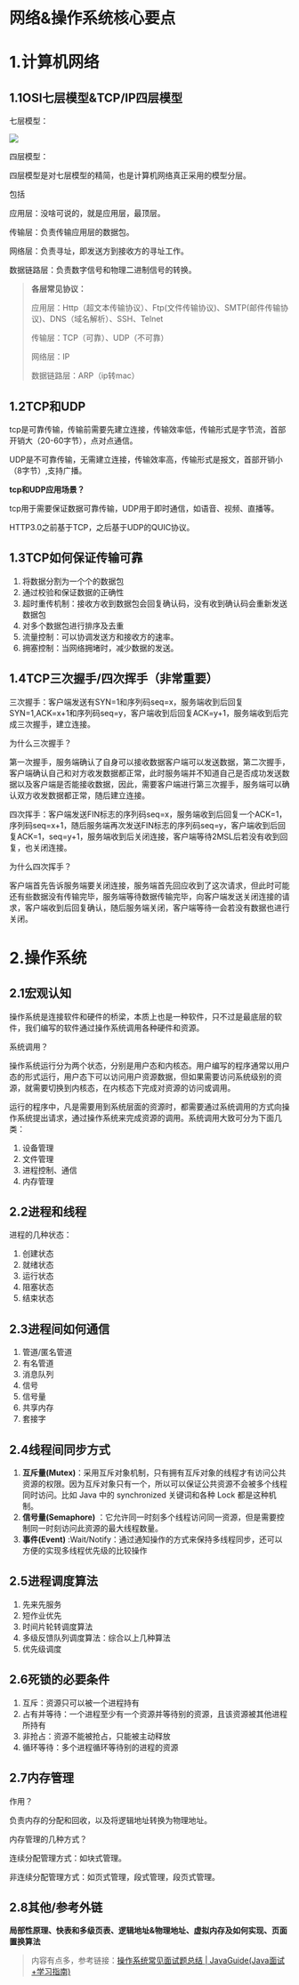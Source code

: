 # 网络&操作系统核心要点




# 1.计算机网络

## 1.1OSI七层模型&TCP/IP四层模型

七层模型：

![](https://image.okzhp.xyz/img/20230228202004.png)

四层模型：

四层模型是对七层模型的精简，也是计算机网络真正采用的模型分层。

包括

应用层：没啥可说的，就是应用层，最顶层。

传输层：负责传输应用层的数据包。

网络层：负责寻址，即发送方到接收方的寻址工作。

数据链路层：负责数字信号和物理二进制信号的转换。

> **各层常见协议：**
> 
> 应用层：Http（超文本传输协议）、Ftp(文件传输协议)、SMTP(邮件传输协议)、DNS（域名解析）、SSH、Telnet
> 
> 传输层：TCP（可靠）、UDP（不可靠）
> 
> 网络层：IP
> 
> 数据链路层：ARP（ip转mac）

## 1.2TCP和UDP

tcp是可靠传输，传输前需要先建立连接，传输效率低，传输形式是字节流，首部开销大（20-60字节），点对点通信。

UDP是不可靠传输，无需建立连接，传输效率高，传输形式是报文，首部开销小（8字节）,支持广播。

**tcp和UDP应用场景？**

tcp用于需要保证数据可靠传输，UDP用于即时通信，如语音、视频、直播等。

HTTP3.0之前基于TCP，之后基于UDP的QUIC协议。

## 1.3TCP如何保证传输可靠

1. 将数据分割为一个个的数据包
2. 通过校验和保证数据的正确性
3. 超时重传机制：接收方收到数据包会回复确认码，没有收到确认码会重新发送数据包
4. 对多个数据包进行排序及去重
5. 流量控制：可以协调发送方和接收方的速率。
6. 拥塞控制：当网络拥堵时，减少数据的发送。

## 1.4TCP三次握手/四次挥手（非常重要）

三次握手：客户端发送有SYN=1和序列码seq=x，服务端收到后回复SYN=1,ACK=x+1和序列码seq=y，客户端收到后回复ACK=y+1，服务端收到后完成三次握手，建立连接。

为什么三次握手？

第一次握手，服务端确认了自身可以接收数据客户端可以发送数据，第二次握手，客户端确认自己和对方收发数据都正常，此时服务端并不知道自己是否成功发送数据以及客户端是否能接收数据，因此，需要客户端进行第三次握手，服务端可以确认双方收发数据都正常，随后建立连接。

四次挥手：客户端发送FIN标志的序列码seq=x，服务端收到后回复一个ACK=1，序列码seq=x+1，随后服务端再次发送FIN标志的序列码seq=y，客户端收到后回复ACK=1，seq=y+1，服务端收到后关闭连接，客户端等待2MSL后若没有收到回复，也关闭连接。

为什么四次挥手？

客户端首先告诉服务端要关闭连接，服务端首先回应收到了这次请求，但此时可能还有些数据没有传输完毕，服务端等待数据传输完毕，向客户端发送关闭连接的请求，客户端收到后回复确认，随后服务端关闭，客户端等待一会若没有数据也进行关闭。



# 2.操作系统

## 2.1宏观认知

操作系统是连接软件和硬件的桥梁，本质上也是一种软件，只不过是最底层的软件，我们编写的软件通过操作系统调用各种硬件和资源。

系统调用？

操作系统运行分为两个状态，分别是用户态和内核态。用户编写的程序通常以用户态的形式运行，用户态下可以访问用户资源数据，但如果需要访问系统级别的资源，就需要切换到内核态，在内核态下完成对资源的访问或调用。

运行的程序中，凡是需要用到系统层面的资源时，都需要通过系统调用的方式向操作系统提出请求，通过操作系统来完成资源的调用。系统调用大致可分为下面几类：

1. 设备管理
2. 文件管理
3. 进程控制、通信
4. 内存管理

## 2.2进程和线程

进程的几种状态：

1. 创建状态
2. 就绪状态
3. 运行状态
4. 阻塞状态
5. 结束状态

## 2.3进程间如何通信

1. 管道/匿名管道
2. 有名管道
3. 消息队列
4. 信号
5. 信号量
6. 共享内存
7. 套接字

## 2.4线程间同步方式

1. **互斥量(Mutex)**：采用互斥对象机制，只有拥有互斥对象的线程才有访问公共资源的权限。因为互斥对象只有一个，所以可以保证公共资源不会被多个线程同时访问。比如 Java 中的 synchronized 关键词和各种 Lock 都是这种机制。
2. **信号量(Semaphore)** ：它允许同一时刻多个线程访问同一资源，但是需要控制同一时刻访问此资源的最大线程数量。
3. **事件(Event)** :Wait/Notify：通过通知操作的方式来保持多线程同步，还可以方便的实现多线程优先级的比较操作

## 2.5进程调度算法

1. 先来先服务
2. 短作业优先
3. 时间片轮转调度算法
4. 多级反馈队列调度算法：综合以上几种算法
5. 优先级调度

## 2.6死锁的必要条件

1. 互斥：资源只可以被一个进程持有
2. 占有并等待：一个进程至少有一个资源并等待别的资源，且该资源被其他进程所持有
3. 非抢占：资源不能被抢占，只能被主动释放
4. 循环等待：多个进程循环等待别的进程的资源

## 2.7内存管理

作用？

负责内存的分配和回收，以及将逻辑地址转换为物理地址。

内存管理的几种方式？

连续分配管理方式：如块式管理。

非连续分配管理方式：如页式管理，段式管理，段页式管理。

## 2.8其他/参考外链

**局部性原理、快表和多级页表、逻辑地址&物理地址、虚拟内存及如何实现、页面置换算法**

> 内容有点多，参考链接：[操作系统常见面试题总结 | JavaGuide(Java面试+学习指南)](https://javaguide.cn/cs-basics/operating-system/operating-system-basic-questions-01.html#cpu-寻址了解吗-为什么需要虚拟地址空间)

